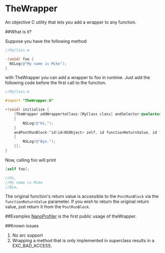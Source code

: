 TheWrapper
==========

An objective C utility that lets you add a wrapper to any function.

##What is it?

Suppose you have the following method
```objectivec
//MyClass.m

-(void) foo {
  NSLog(@"My name is Mike");
}
```

with TheWrapper you can add a wrapper to foo in runtime.
Just add the following code before the first call to the function.
```objectivec
//MyClass.m

#import "TheWrapper.h"

+(void) initialize {
    [TheWrapper addWrappertoClass:[MyClass class] andSelector:@selector(foo) withPreRunBlock:^(id<NSObject> zelf, id firstArg, ...) {
    {
        NSLog(@"Hi,");
    }
    andPostRunBlock:^id(id<NSObject> zelf, id functionReturnValue, id firstArg, ...) {
    {
        NSLog(@"Bye.");
    }];
}
```

Now, calling foo will print
```objectivec
[self foo];

//Hi,
//My name is Mike
//Bye,
```

The original function's return value is accessible to the `PostRunBlock` via the `functionReturnValue` parameter.
If you wish to return the original return value, just return it from the `PostRunBlock`.

##Examples
[NanoProfiler](https://github.com/tomersh/NanoProfiler) is the first public usage of theWrapper. 

##Known issues

1. No arc support
2. Wrapping a method that is only implemented in superclass results in a EXC_BAD_ACCESS.
